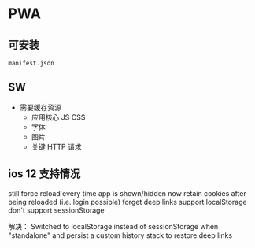 # PWA

## 可安装
`manifest.json`

## SW

- 需要缓存资源
    - 应用核心 JS CSS
    - 字体
    - 图片
    - 关键 HTTP 请求

## ios 12 支持情况
 still force reload every time app is shown/hidden
 now retain cookies after being reloaded (i.e. login possible)
 forget deep links
 support localStorage
 don't support sessionStorage

 解决：
Switched to localStorage instead of sessionStorage when "standalone" and persist a custom history stack to restore deep links 
